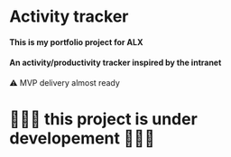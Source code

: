 # Activity tracker
#### This is my portfolio project for ALX
#### An activity/productivity tracker inspired by the intranet  
⚠️ MVP delivery almost ready
# 🚧👷‍♂️ this project is under developement 👷‍♂️🚧

